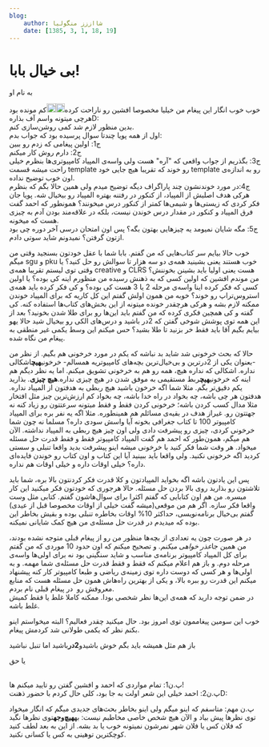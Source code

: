 ```yaml
---
blog:
    author: شااززز منگولیا
    date: [1385, 3, 1, 18, 19]
---
```

# بی خیال بابا!

<div class="cnt">
به نام او<p></p>
<p>خوب خوب انگار این پیغام من خیلیا مخصوصا افشین رو ناراحت کرده<img height="18" src="http://blogfa.com/images/smileys/05.gif" width="18"/><img height="18" src="http://blogfa.com/images/smileys/05.gif" width="18"/>کم مونده بود هرچی میتونه واسم آف بذارهD:<br/>بدین منظور لازم شد کمی روشن‌سازی کنم.<br/>اول از همه پویا چندتا سوال پرسیده بود که جواب بدم:<br/>ج1: اولین پیغامی که زدم رو ببین<br/>ج2: دارم روش کار میکنم<br/>ج3: بگذریم از جواب واقعی که "آره" هست ولی واسه‌ی المپیاد کامپیوتری‌ها بنظرم خیلی راحت میشه قسمت template رو خوند که تقریبا هیچ جایی خود template رو به اندازه‌ی اون خوب توضیح نداده.<br/>ج4:در مورد خوندنشون چند پاراگراف دیگه توضیح میدم ولی همین حالا بگم که بنظرم هرکی هدف اصلیش از المپیاد، از کنکور در رفتنه بهتره المپیاد رو بیخیال شه. پویا جان فکر کردی که زیستی‌ها و شیمی‌ها کمتر از کنکور درس میخونند؟ همونطور که احمد گفت فرق المپیاد و کنکور در مقدار درس خوندن نیست، بلکه در علاقه‌مند بودن آدم به چیزی هست که میخونه.<br/>ج5: مگه شایان نمیومد یه چیز‌هایی بهتون بگه؟ پس اون امتحان درسی آخر دوره چی بود ازتون گرفتن؟ نمیدونم شاید سوتی دادم.</p>
<p>خوب حالا بیایم سر کتاب‌هایی که من گفتم. بابا شما با عقل خودتون بسنجید وقتی من میگم sgu و pku خوب هستند یعنی بشینید همه‌ی دو سه هزار تا سوالش رو حل کنید؟ یا وقتی توی لیستم تقریبا همه‌ی creative و CLRS هست یعنی اولیا باید بشینن بخوننش؟ من موندم افشین که اولین کسی که به ذهنش رسیده من منظورم اینه کی بوده؟ یا اولین کسی که فکر کرده اینا واسه‌ی مرحله 2 یا 3 هست کی بوده؟ و کی فکر کرده باید همه‌ی استروس‌تراپ رو خوند؟ خوبه من همون اولش گفتم این کل کاریه که برای المپیاد خوندن ممکنه لازم بشه و هرکی هرچقدر خونده میتونه از این بخش‌های کتاب‌ها استفاده کنه. کی گفته و کی همچین فکری کرده که من گفتم باید این‌ها رو برای طلا شدن بخونید؟ بعد از این همه توی پوشش شوخی گفتن که 2در باشید و درس‌های الکی رو بیخیال شید حالا یهو بیایم بگیم آقا باید فقط خر بزنید تا طلا بشید؟ حس میکنم این وسط یکمی غیر منطقی به پیغام من نگاه شده.</p>
<p>حالا که بحث خرخونی شد شاید بد نباشه که یکم در مورد خرخونی هم بگیم. از نظر من -بعنوان یکی از 2درترین و بی‌خیال‌ترین بچه‌های کامپیوتریه همسالم- خرخونی<strong>هیچ</strong>اشکالی نداره. اشکالی که نداره هیچ، همه رو هم به خرخونی تشویق میکنم. اما یه نظر دیگم هم اینه که خرخونی<strong>هیچ</strong>ربط مستقیمی به موفق شدن در هیچ چیزی نداره.<strong>هیچ چیزی</strong>. بذارید یکم دقیق‌تر بگم. مثلا شما اگه خرخون باشید هیچ ربطی به هدفتون از المپیاد نداره. هدفتون هر چی باشه، چه بخواد در راه خدا باشه، چه بخواد کم ارزش‌ترین چیز مثل افتخار مثلا مدال کسب کردن باشه؛ خرخونی کردن فقط و فقط میتونه سرعتتون رو زیاد کنه نه جهتتون رو. غیراز هدف در بقیه‌ی مسائلم هم همینطوره. مثلا اگه یه نفر بره برای المپیاد کامپیوتر 100 تا کتاب جغرافی بخونه آیا واسش سودی داره؟ مسلما نه چون شما خرخونی کردی، چیزی رو پیشرفت دادی ولی اون چیز هیچ ربطی به المپیاد نداشته. الآن هم میگم، همون‌طور که احمد هم گفت المپیاد کامپیوتر فقط و فقط قدرت حل مسئله میخواد. هر وقت شما فکر کنید با خرخونی میشه اینو پیشرفت بدید واقعا تنبلی و سستی کردید اگه خرخونی نکنید. ولی واقعا باید ببینید آیا این کتاب و اون کتاب رو خوندن فایده‌ای داره؟ خیلی اوقات داره و خیلی اوقات هم نداره.</p>
<p>پس این یادتون باشه اگه بخواید المپیادتون و کلا قدرت فکر کردنتون بالا بره، شما باید تلاشتون رو بذارید روی بالا بردن حل مسئله. حالا هرجوری که خودتون فکر میکنید این کار میسره. من هم اون کتابایی که گفتم اکثرا برای سوال‌هاشون گفتم. کتابی مثل وست واقعا فکر سازه. اگر هم من موقعی(میشه گفت خیلی از اوقات مخصوصا قبل از عیدی) گفتم بی‌خیال برنامه‌نویسی، حداکثر 10% اوقات بخاطره تنبلی بوده و بقیش بخاطر این بوده که میدیدم در قدرت حل مسئله‌ی من هیچ کمک شایانی نمیکنه.</p>
<p>در هر صورت چون یه تعدادی از بچه‌ها منظور من رو از پیغام قبلی متوجه نشده بودند، من همین جا<em>عذر خواهی میکنم</em>. و تصحیح میکنم که اون حدود 10 موردی که من گفتم برای کل المپیاد کامپیوتر برنامه‌ی مناسب و شاید سنگینی بود نه برای اولی‌ها واسه‌ی مرحله دوم. و باز هم اعلام میکنم که فقط و فقط قدرت حل مسئله‌ی شما مهمه. و به اولی‌ها و هر کسی که دوست داره توی زمینه‌ی ریاضی و طبعا کامپیوتر کار کنه پیشنهاد میکنم این قدرت رو ببره بالا، و یکی از بهترین راه‌هاش همون حل مسئله هست که منابع معروفش رو  در پیغام قبلی نام بردم.<br/>در ضمن توجه دارید که همه‌ی این‌ها نظر شخصی بودا. ممکنه کاملا غلط یا فقط کمیش غلط باشه.</p>
<p>خوب این سومین پیغاممون توی امروز بود. حال میکنید چقدر فعالیم؟ البته میخواستم اینو بکنم نظر که یکمی طولانی شد کردمش پیغام.</p>
<p>باز هم مثل همیشه باید بگم خوش باشیدو<strong>2در</strong>باشید اما تنبل نباشید</p>
<p>یا حق</p>
<p><br/>پ.ن1: تمام مواردی که احمد و افشین گفتن رو تایید میکنم ها!<br/>پ.ن2: احمد خیلی این شعر اولت به جا بود، کلی حال کردم با حضور ذهنتD:</p>
<p>پ.ن مهم: متاسفم که اینو میگم ولی اینو بخاطر بحث‌های جدیدی میگم که انگار میخواد توی نظرها پیش بیاد و الآن هیچ شخص خاصی مخاطبم نیست: به<strong>هیچ‌وجه</strong>توی نظر‌ها نگید که فلان کس یا فلان شهر نمرشون نمیتونه خوب یا بد بشه. از این به بعد لطف کنید کوچکترین توهینی به کس یا کسانی نکنید.</p>
</div>
